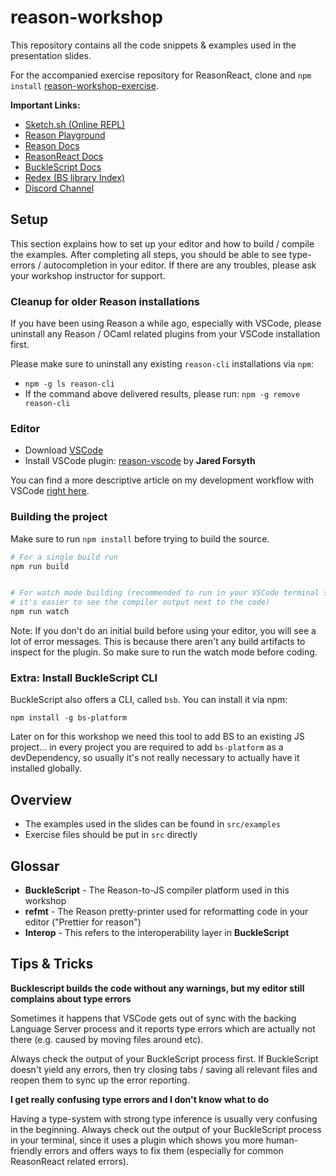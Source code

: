 # reason-workshop

This repository contains all the code snippets & examples used in the
presentation slides.

For the accompanied exercise repository for ReasonReact, clone and `npm install` [reason-workshop-exercise](https://github.com/ryyppy/reason-workshop-exercise).

**Important Links:**

- [Sketch.sh (Online REPL)](https://sketch.sh)
- [Reason Playground](https://reasonml.github.io/en/try.html)
- [Reason Docs](https://reasonml.github.io/docs/en/quickstart-javascript.html)
- [ReasonReact Docs](https://reasonml.github.io/reason-react/)
- [BuckleScript Docs](https://bucklescript.github.io/docs/en/installation.html)
- [Redex (BS library Index)](https://redex.github.io)
- [Discord Channel](https://discord.gg/reasonml)


## Setup

This section explains how to set up your editor and how to build /
compile the examples.  After completing all steps, you should be able
to see type-errors / autocompletion in your editor. If there are any
troubles, please ask your workshop instructor for support.

### Cleanup for older Reason installations

If you have been using Reason a while ago, especially with VSCode, please uninstall any Reason / OCaml related plugins from your VSCode installation first.

Please make sure to uninstall any existing `reason-cli` installations via `npm`:

- `npm -g ls reason-cli` 
- If the command above delivered results, please run: `npm -g remove reason-cli`

### Editor

- Download [VSCode](https://code.visualstudio.com/)
- Install VSCode plugin: [reason-vscode](https://marketplace.visualstudio.com/items?itemName=jaredly.reason-vscode#overview) by **Jared Forsyth**

You can find a more descriptive article on my development workflow with VSCode [right here](https://medium.com/@ryyppy/a-quick-look-on-my-reasonml-workflow-with-vscode-637685f9417a).

### Building the project

Make sure to run `npm install` before trying to build the source.

```sh
# For a single build run
npm run build


# For watch mode building (recommended to run in your VSCode terminal so
# it's easier to see the compiler output next to the code)
npm run watch
```

Note: If you don't do an initial build before using your editor, you will see a lot of error messages. This is because there aren't any build artifacts to inspect for the plugin. So make sure to run the watch mode before coding.

### Extra: Install BuckleScript CLI

BuckleScript also offers a CLI, called `bsb`. You can install it via npm:

```
npm install -g bs-platform
```

Later on for this workshop we need this tool to add BS to an existing
JS project... in every project you are required to add `bs-platform`
as a devDependency, so usually it's not really necessary to actually
have it installed globally.

## Overview

- The examples used in the slides can be found in `src/examples`
- Exercise files should be put in `src` directly

## Glossar

- **BuckleScript** - The Reason-to-JS compiler platform used in this workshop
- **refmt** - The Reason pretty-printer used for reformatting code in your editor ("Prettier for reason")
- **Interop** - This refers to the interoperability layer in **BuckleScript**

## Tips & Tricks

**Bucklescript builds the code without any warnings, but my editor still complains about type errors**

Sometimes it happens that VSCode gets out of sync with the backing Language Server process and it reports type errors which are actually not there (e.g. caused by moving files around etc).

Always check the output of your BuckleScript process first. If BuckleScript doesn't yield any errors, then try closing tabs / saving all relevant files and reopen them to sync up the error reporting.

**I get really confusing type errors and I don't know what to do**

Having a type-system with strong type inference is usually very
confusing in the beginning. Always check out the output of your
BuckleScript process in your terminal, since it uses a plugin which
shows you more human-friendly errors and offers ways to fix them
(especially for common ReasonReact related errors).
